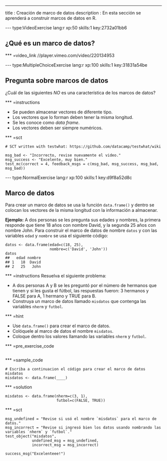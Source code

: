 ---
title       : Creación de marco de datos
description : En esta sección se aprenderá a construir marcos de datos en R.

--- type:VideoExercise lang:r xp:50 skills:1 key:2732a01bb6
## ¿Qué es un marco de datos?

*** =video_link
//player.vimeo.com/video/220134953

--- type:MultipleChoiceExercise lang:r xp:100 skills:1 key:31831a54be
## Pregunta sobre marcos de datos

¿Cuál de las siguientes *NO* es una característica de los marcos de datos?

*** =instructions
- Se pueden almacenar vectores de diferente tipo.
- Los vectores que lo forman deben tener la misma longitud.
- Se les conoce como _data frame_.
- Los vectores deben ser siempre numéricos.

*** =sct
```{r}
# SCT written with testwhat: https://github.com/datacamp/testwhat/wiki

msg_bad <- "Incorrecto, revise nuevamente el video."
msg_success <- "Excelente, muy bien."
test_mc(correct = 4, feedback_msgs = c(msg_bad, msg_success, msg_bad, msg_bad))
```

--- type:NormalExercise lang:r xp:100 skills:1 key:d9f8a52d8c
## Marco de datos

Para crear un marco de datos se usa la función `data.frame()` y dentro se colocan los vectores de la misma longitud con la información a almacenar.

__Ejemplo:__ A dos personas se les pregunta sus edades y nombres, la primera responde que tiene 18 años con nombre David, y la segunda 25 años con nombre John. Para construir el marco de datos de nombre `datos` y con las variables `edad` y `nombre` se usa el siguiente código:

```{r, eval=F}
datos <- data.frame(edad=c(18, 25),
                    nombre=c('David', 'John'))
datos
##   edad nombre
## 1   18  David
## 2   25   John
```

*** =instructions
Resuelva el siguiente problema:

- A dos personas A y B se les preguntó por el número de hermanos que tienen y si les gusta el fútbol, las respuestas fueron: 3 hermanos y FALSE para A, 1 hermano y TRUE para B.
- Construya un marco de datos llamado `misdatos` que contenga las variables `nherm` y `futbol`.

*** =hint
- Use `data.frame()` para crear el marco de datos.
- Colóquele al marco de datos el nombre `misdatos`.
- Coloque dentro los valores llamando las variables `nherm` y `futbol`.


*** =pre_exercise_code
```{r}

```

*** =sample_code
```{r}
# Escriba a continuacion el código para crear el marco de datos misdatos
misdatos <- data.frame(____)
```

*** =solution
```{r}
misdatos <- data.frame(nherm=c(3, 1),
                       futbol=c(FALSE, TRUE))
```

*** =sct
```{r}
msg_undefined = "Revise si usó el nombre `misdatos` para el marco de datos."
msg_incorrect = "Revise si ingresó bien los datos usando nombrando las variables `nherm` y `futbol`."
test_object("misdatos",
            undefined_msg = msg_undefined,
            incorrect_msg = msg_incorrect) 

success_msg("Excelenteee!")
```
